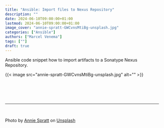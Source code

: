 ```yaml
---
title: "Ansible: Import files to Nexus Repository"
description: ""
date: 2024-06-10T09:00:00+01:00
lastmod: 2024-06-10T09:00:00+01:00
image_cover: "annie-spratt-GWCvnsMtiBg-unsplash.jpg"
categories: ["Ansible"]
authors: ["Marcel Venema"] 
tags: [""]
draft: true
---
```


Ansible code snippet how to import artifacts to a Sonatype Nexus Repository.

<!--more-->
{{< image src="annie-spratt-GWCvnsMtiBg-unsplash.jpg" alt="" >}}



```ansible



```


&nbsp;  

---
&nbsp;

Photo by <a href="https://unsplash.com/@anniespratt?utm_content=creditCopyText&utm_medium=referral&utm_source=unsplash">Annie Spratt</a> on <a href="https://unsplash.com/photos/photo-of-library-shelves-GWCvnsMtiBg?utm_content=creditCopyText&utm_medium=referral&utm_source=unsplash">Unsplash</a>
  